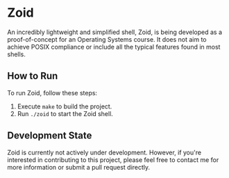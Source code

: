 # Zoid

An incredibly lightweight and simplified shell, Zoid, is being developed as a proof-of-concept for an Operating Systems course. It does not aim to achieve POSIX compliance or include all the typical features found in most shells.

## How to Run

To run Zoid, follow these steps:

1. Execute `make` to build the project.
2. Run `./zoid` to start the Zoid shell.

## Development State

Zoid is currently not actively under development. However, if you're interested in contributing to this project, please feel free to contact me for more information or submit a pull request directly.

